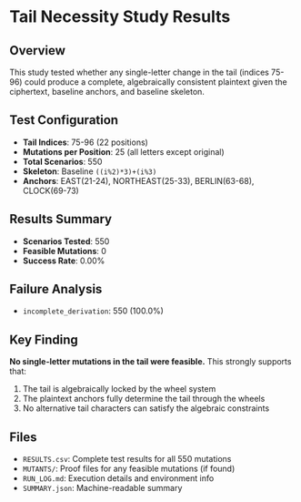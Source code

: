 # Tail Necessity Study Results

## Overview
This study tested whether any single-letter change in the tail (indices 75-96) could produce a complete, algebraically consistent plaintext given the ciphertext, baseline anchors, and baseline skeleton.

## Test Configuration
- **Tail Indices**: 75-96 (22 positions)
- **Mutations per Position**: 25 (all letters except original)
- **Total Scenarios**: 550
- **Skeleton**: Baseline `((i%2)*3)+(i%3)`
- **Anchors**: EAST(21-24), NORTHEAST(25-33), BERLIN(63-68), CLOCK(69-73)

## Results Summary
- **Scenarios Tested**: 550
- **Feasible Mutations**: 0
- **Success Rate**: 0.00%

## Failure Analysis
- `incomplete_derivation`: 550 (100.0%)

## Key Finding
**No single-letter mutations in the tail were feasible.** This strongly supports that:
1. The tail is algebraically locked by the wheel system
2. The plaintext anchors fully determine the tail through the wheels
3. No alternative tail characters can satisfy the algebraic constraints

## Files
- `RESULTS.csv`: Complete test results for all 550 mutations
- `MUTANTS/`: Proof files for any feasible mutations (if found)
- `RUN_LOG.md`: Execution details and environment info
- `SUMMARY.json`: Machine-readable summary
